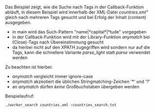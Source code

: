 Das Beispiel zeigt, wie die Suche nach Tags in der Callback-Funktion abläuft, in diesem Beispiel wird innerhalb der XML-Datei *countries.xml"* gleich nach mehreren Tags gesucht und bei Erfolg der Inhalt (content) ausgegeben.  
* in main wird das Such-Pattern "name|\*capital\*|\*tude" vorgegeben
* in der Callback-Funktion wird mit der Library-Funktion *anymatch* bei (Close)-Tags nach Übereinstimmung gesucht
* da hierbei nicht auf den XPATH zugegriffen wird sondern nur auf die Tags, kann die schnellere Variante *parse_light* statt *parse* verwendet werden  

Zu beachten ist hierbei:  
* *anymatch* vergleicht immer ignore-case
* *anymatch* akzeotiert die üblichen Stringmatching-Zeichen '\*' und '?'
* an *anymatch* dürfen *keine* Großbuchstaben übergeben werden

Beispielaufruf:
```bash
./worker_search countries.xml >countries_search.txt
```
